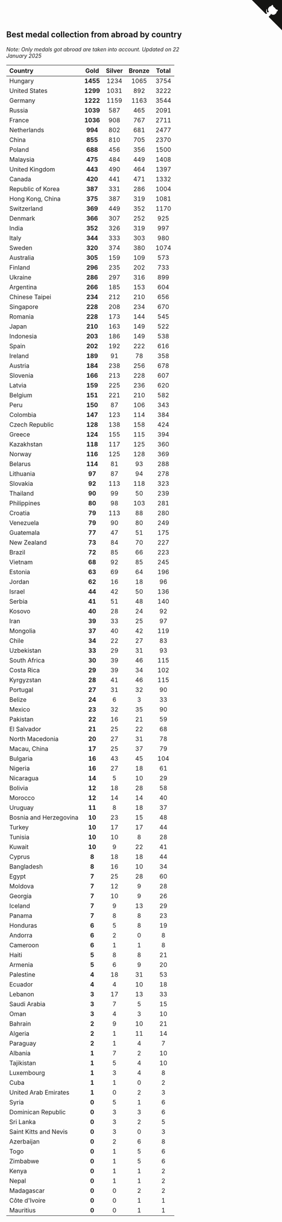 ## Best medal collection from abroad by country

*Note: Only medals got abroad are taken into account.*
*Updated on 22 January 2025*

| Country | Gold | Silver | Bronze | Total |
| :--- | :--: | :--: | :--: | :--: |
| Hungary | **1455** | 1234 | 1065 | 3754 |
| United States | **1299** | 1031 | 892 | 3222 |
| Germany | **1222** | 1159 | 1163 | 3544 |
| Russia | **1039** | 587 | 465 | 2091 |
| France | **1036** | 908 | 767 | 2711 |
| Netherlands | **994** | 802 | 681 | 2477 |
| China | **855** | 810 | 705 | 2370 |
| Poland | **688** | 456 | 356 | 1500 |
| Malaysia | **475** | 484 | 449 | 1408 |
| United Kingdom | **443** | 490 | 464 | 1397 |
| Canada | **420** | 441 | 471 | 1332 |
| Republic of Korea | **387** | 331 | 286 | 1004 |
| Hong Kong, China | **375** | 387 | 319 | 1081 |
| Switzerland | **369** | 449 | 352 | 1170 |
| Denmark | **366** | 307 | 252 | 925 |
| India | **352** | 326 | 319 | 997 |
| Italy | **344** | 333 | 303 | 980 |
| Sweden | **320** | 374 | 380 | 1074 |
| Australia | **305** | 159 | 109 | 573 |
| Finland | **296** | 235 | 202 | 733 |
| Ukraine | **286** | 297 | 316 | 899 |
| Argentina | **266** | 185 | 153 | 604 |
| Chinese Taipei | **234** | 212 | 210 | 656 |
| Singapore | **228** | 208 | 234 | 670 |
| Romania | **228** | 173 | 144 | 545 |
| Japan | **210** | 163 | 149 | 522 |
| Indonesia | **203** | 186 | 149 | 538 |
| Spain | **202** | 192 | 222 | 616 |
| Ireland | **189** | 91 | 78 | 358 |
| Austria | **184** | 238 | 256 | 678 |
| Slovenia | **166** | 213 | 228 | 607 |
| Latvia | **159** | 225 | 236 | 620 |
| Belgium | **151** | 221 | 210 | 582 |
| Peru | **150** | 87 | 106 | 343 |
| Colombia | **147** | 123 | 114 | 384 |
| Czech Republic | **128** | 138 | 158 | 424 |
| Greece | **124** | 155 | 115 | 394 |
| Kazakhstan | **118** | 117 | 125 | 360 |
| Norway | **116** | 125 | 128 | 369 |
| Belarus | **114** | 81 | 93 | 288 |
| Lithuania | **97** | 87 | 94 | 278 |
| Slovakia | **92** | 113 | 118 | 323 |
| Thailand | **90** | 99 | 50 | 239 |
| Philippines | **80** | 98 | 103 | 281 |
| Croatia | **79** | 113 | 88 | 280 |
| Venezuela | **79** | 90 | 80 | 249 |
| Guatemala | **77** | 47 | 51 | 175 |
| New Zealand | **73** | 84 | 70 | 227 |
| Brazil | **72** | 85 | 66 | 223 |
| Vietnam | **68** | 92 | 85 | 245 |
| Estonia | **63** | 69 | 64 | 196 |
| Jordan | **62** | 16 | 18 | 96 |
| Israel | **44** | 42 | 50 | 136 |
| Serbia | **41** | 51 | 48 | 140 |
| Kosovo | **40** | 28 | 24 | 92 |
| Iran | **39** | 33 | 25 | 97 |
| Mongolia | **37** | 40 | 42 | 119 |
| Chile | **34** | 22 | 27 | 83 |
| Uzbekistan | **33** | 29 | 31 | 93 |
| South Africa | **30** | 39 | 46 | 115 |
| Costa Rica | **29** | 39 | 34 | 102 |
| Kyrgyzstan | **28** | 41 | 46 | 115 |
| Portugal | **27** | 31 | 32 | 90 |
| Belize | **24** | 6 | 3 | 33 |
| Mexico | **23** | 32 | 35 | 90 |
| Pakistan | **22** | 16 | 21 | 59 |
| El Salvador | **21** | 25 | 22 | 68 |
| North Macedonia | **20** | 27 | 31 | 78 |
| Macau, China | **17** | 25 | 37 | 79 |
| Bulgaria | **16** | 43 | 45 | 104 |
| Nigeria | **16** | 27 | 18 | 61 |
| Nicaragua | **14** | 5 | 10 | 29 |
| Bolivia | **12** | 18 | 28 | 58 |
| Morocco | **12** | 14 | 14 | 40 |
| Uruguay | **11** | 8 | 18 | 37 |
| Bosnia and Herzegovina | **10** | 23 | 15 | 48 |
| Turkey | **10** | 17 | 17 | 44 |
| Tunisia | **10** | 10 | 8 | 28 |
| Kuwait | **10** | 9 | 22 | 41 |
| Cyprus | **8** | 18 | 18 | 44 |
| Bangladesh | **8** | 16 | 10 | 34 |
| Egypt | **7** | 25 | 28 | 60 |
| Moldova | **7** | 12 | 9 | 28 |
| Georgia | **7** | 10 | 9 | 26 |
| Iceland | **7** | 9 | 13 | 29 |
| Panama | **7** | 8 | 8 | 23 |
| Honduras | **6** | 5 | 8 | 19 |
| Andorra | **6** | 2 | 0 | 8 |
| Cameroon | **6** | 1 | 1 | 8 |
| Haiti | **5** | 8 | 8 | 21 |
| Armenia | **5** | 6 | 9 | 20 |
| Palestine | **4** | 18 | 31 | 53 |
| Ecuador | **4** | 4 | 10 | 18 |
| Lebanon | **3** | 17 | 13 | 33 |
| Saudi Arabia | **3** | 7 | 5 | 15 |
| Oman | **3** | 4 | 3 | 10 |
| Bahrain | **2** | 9 | 10 | 21 |
| Algeria | **2** | 1 | 11 | 14 |
| Paraguay | **2** | 1 | 4 | 7 |
| Albania | **1** | 7 | 2 | 10 |
| Tajikistan | **1** | 5 | 4 | 10 |
| Luxembourg | **1** | 3 | 4 | 8 |
| Cuba | **1** | 1 | 0 | 2 |
| United Arab Emirates | **1** | 0 | 2 | 3 |
| Syria | **0** | 5 | 1 | 6 |
| Dominican Republic | **0** | 3 | 3 | 6 |
| Sri Lanka | **0** | 3 | 2 | 5 |
| Saint Kitts and Nevis | **0** | 3 | 0 | 3 |
| Azerbaijan | **0** | 2 | 6 | 8 |
| Togo | **0** | 1 | 5 | 6 |
| Zimbabwe | **0** | 1 | 5 | 6 |
| Kenya | **0** | 1 | 1 | 2 |
| Nepal | **0** | 1 | 1 | 2 |
| Madagascar | **0** | 0 | 2 | 2 |
| Côte d'Ivoire | **0** | 0 | 1 | 1 |
| Mauritius | **0** | 0 | 1 | 1 |


<a href="https://github.com/jonatanklosko/wca_statistics" class="github-corner" aria-label="View source on Github"><svg width="80" height="80" viewBox="0 0 250 250" style="fill:#151513; color:#fff; position: absolute; top: 0; border: 0; right: 0;" aria-hidden="true"><path d="M0,0 L115,115 L130,115 L142,142 L250,250 L250,0 Z"></path><path d="M128.3,109.0 C113.8,99.7 119.0,89.6 119.0,89.6 C122.0,82.7 120.5,78.6 120.5,78.6 C119.2,72.0 123.4,76.3 123.4,76.3 C127.3,80.9 125.5,87.3 125.5,87.3 C122.9,97.6 130.6,101.9 134.4,103.2" fill="currentColor" style="transform-origin: 130px 106px;" class="octo-arm"></path><path d="M115.0,115.0 C114.9,115.1 118.7,116.5 119.8,115.4 L133.7,101.6 C136.9,99.2 139.9,98.4 142.2,98.6 C133.8,88.0 127.5,74.4 143.8,58.0 C148.5,53.4 154.0,51.2 159.7,51.0 C160.3,49.4 163.2,43.6 171.4,40.1 C171.4,40.1 176.1,42.5 178.8,56.2 C183.1,58.6 187.2,61.8 190.9,65.4 C194.5,69.0 197.7,73.2 200.1,77.6 C213.8,80.2 216.3,84.9 216.3,84.9 C212.7,93.1 206.9,96.0 205.4,96.6 C205.1,102.4 203.0,107.8 198.3,112.5 C181.9,128.9 168.3,122.5 157.7,114.1 C157.9,116.9 156.7,120.9 152.7,124.9 L141.0,136.5 C139.8,137.7 141.6,141.9 141.8,141.8 Z" fill="currentColor" class="octo-body"></path></svg></a><style>.github-corner:hover .octo-arm{animation:octocat-wave 560ms ease-in-out}@keyframes octocat-wave{0%,100%{transform:rotate(0)}20%,60%{transform:rotate(-25deg)}40%,80%{transform:rotate(10deg)}}@media (max-width:500px){.github-corner:hover .octo-arm{animation:none}.github-corner .octo-arm{animation:octocat-wave 560ms ease-in-out}}</style>
